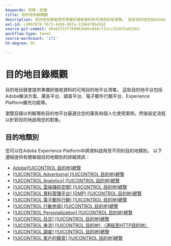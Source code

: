 ```yaml
---
keywords: 目錄；目錄
title: 目的地目錄概觀
description: 目的地目錄會提供準備好接收資料的可用目的地清單。 這些目的地包括Adobe解決方案、廣告平台、調查平台、電子郵件行銷平台等。
exl-id: c490f6f0-f673-4a56-b87a-22884f8be92d
source-git-commit: d6402f22ff50963b06c849cf31cc25267ba62bb1
workflow-type: tm+mt
source-wordcount: '171'
ht-degree: 0%

---
```


# 目的地目錄概觀

目的地目錄會提供準備好接收資料的可用目的地平台清單。 這些目的地平台包括Adobe解決方案、廣告平台、調查平台、電子郵件行銷平台、Experience Platform擴充功能等。

瀏覽目錄以判斷哪些目的地平台最適合您的廣告和個人化使用案例，然後設定流程以針對目的地啟用您的對象。

<div id="recs-overview-body-1"></div>
<div id="recs-overview-body-2"></div>
<div id="recs-overview-body-3"></div>
<div id="recs-overview-body-4"></div>
<div id="recs-overview-body-5"></div>
<div id="recs-overview-body-6"></div>

## 目的地類別

您可以在Adobe Experience Platform中將資料啟用至不同的目的地類別。 以下連結提供有關每個目的地類別的詳細資訊：

- [Adobe[!UICONTROL 目的地]總覽](adobe/overview.md)
- [[!UICONTROL Advertising] [!UICONTROL 目的地]總覽](advertising/overview.md)
- [[!UICONTROL Analytics] [!UICONTROL 目的地]總覽](analytics/overview.md)
- [[!UICONTROL 雲端儲存空間] [!UICONTROL 目的地]總覽](cloud-storage/overview.md)
- [[!UICONTROL 資料管理平台] (DMP) [!UICONTROL 目的地]總覽](data-management/overview.md)
- [[!UICONTROL 電子郵件行銷] [!UICONTROL 目的地]總覽](email-marketing/overview.md)
- [[!UICONTROL 行動參與] [!UICONTROL 目的地]總覽](mobile-engagement/overview.md)
- [[!UICONTROL Personalization] [!UICONTROL 目的地]總覽](personalization/overview.md)
- [[!UICONTROL 社交] [!UICONTROL 目的地]總覽](social/overview.md)
- [[!UICONTROL 串流] [!UICONTROL 目的地] （連結至HTTP目的地）](streaming/http-destination.md)
- [[!UICONTROL 調查] [!UICONTROL 目的地]總覽](survey/overview.md)
- [[!UICONTROL 客戶的聲音] [!UICONTROL 目的地]總覽](voice/overview.md)
